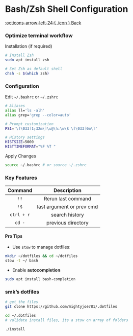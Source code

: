 # Bash/Zsh Shell Configuration

 [:octicons-arrow-left-24:{ .icon } Back](index.md) 

### Optimize terminal workflow

Installation (if required)

````bash
# Install Zsh  
sudo apt install zsh  

# Set Zsh as default shell  
chsh -s $(which zsh)  
````

### Configuration

Edit `~/.bashrc` or `~/.zshrc`

````bash
# Aliases
alias ll='ls -alh'
alias grep='grep --color=auto'

# Prompt customization
PS1='\[\033[1;32m\]\u@\h:\w\$ \[\033[0m\]'

# History settings
HISTSIZE=5000
HISTTIMEFORMAT="%F %T "
````

Apply Changes

````bash
source ~/.bashrc # or source ~/.zshrc
````

### Key Features

|  Command   |        Description        |
| :--------: | :-----------------------: |
|    `!!`    |    Rerun last command     |
|    `!$`    | last argument or prev cmd |
| `ctrl + r` |      search history       |
|   `cd -`   |    previous directory     |

#### Pro Tips

* Use `stow` to manage dotfiles:

````bash
mkdir ~/dotfiles && cd ~/dotfiles  
stow -t ~/ bash  
````

* Enable **autocompletion**

````bash
sudo apt install bash-completion
````

### smk’s dotfiles

````bash
# get the files
git clone https://github.com/mightyjoe781/.dotfiles

cd ~/.dotfiles
# validate install files, its a stow on array of folders

./install
````

